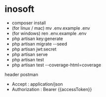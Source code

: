 # inosoft

- composer install
- (for linux / mac) mv .env.example .env  
- (for windows) ren .env.example .env 
- php artisan key:generate
- php artisan migrate --seed
- php artisan jwt:secret
- php artisan serve
- php artisan test
- php artisan test --coverage-html=coverage 

header postman
- Accept : application/json
- Authorization : Bearer {{accessToken}}
